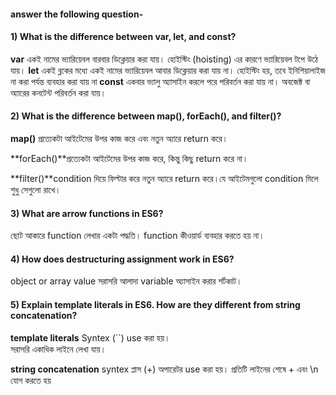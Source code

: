   


####  answer the following question-


#### 1) What is the difference between var, let, and const?
**var** একই নামের ভ্যারিয়েবল বারবার ডিক্লেয়ার করা যায়। হোইস্টিং (hoisting) এর কারণে ভ্যারিয়েবল টপে উঠে যায়।
**let** একই ব্লকের মধ্যে একই নামের ভ্যারিয়েবল আবার ডিক্লেয়ার করা যায় না।
হোইস্টিং হয়, তবে ইনিশিয়ালাইজ না করা পর্যন্ত ব্যবহার করা যায় না 
**const** একবার ভ্যালু অ্যাসাইন করলে পরে পরিবর্তন করা যায় না। অবজেক্ট বা অ্যারের কনটেন্ট পরিবর্তন করা যায়।

#### 2) What is the difference between map(), forEach(), and filter()? 
**map()** প্রত্যেকটা আইটেমের উপর কাজ করে এবং নতুন অ্যারে return করে।

**forEach()**প্রত্যেকটা আইটেমের উপর কাজ করে, কিন্তু কিছু return করে না।

**filter()**condition দিয়ে ফিল্টার করে নতুন অ্যারে return করে।যে আইটেমগুলো condition মিলে শুধু সেগুলো রাখে।

#### 3) What are arrow functions in ES6?
ছোট আকারে function  লেখার একটা পদ্ধতি। function কীওয়ার্ড ব্যবহার করতে হয় না।

#### 4) How does destructuring assignment work in ES6?
object or array value সরাসরি আলাদা variable অ্যাসাইন করার শর্টকাট।

#### 5) Explain template literals in ES6. How are they different from string concatenation?

**template literals** Syntex (``) use করা হয়।	
সরাসরি একাধিক লাইনে লেখা যায়।

**string concatenation** 
syntex প্লাস (+) অপারেটর use করা হয়।
প্রতিটি লাইনের শেষে + এবং \n যোগ করতে হয়